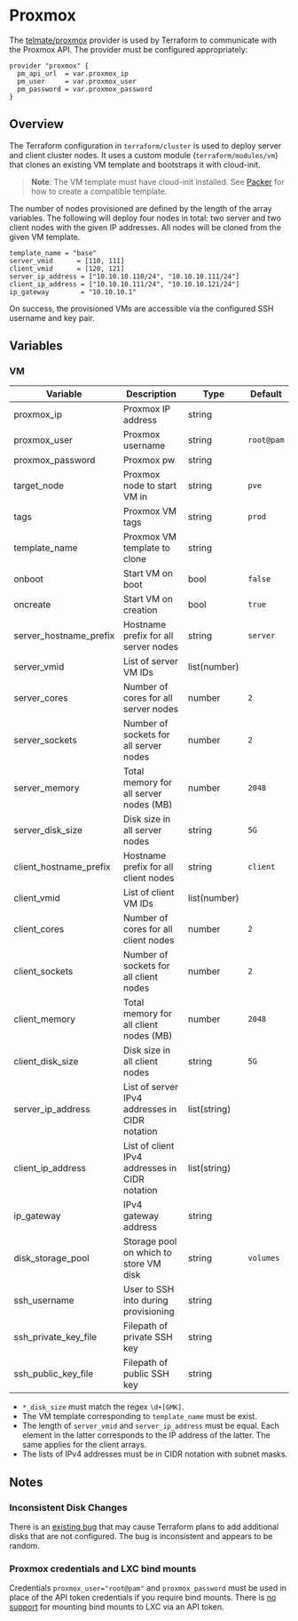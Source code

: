 # Proxmox

The
[telmate/proxmox](https://registry.terraform.io/providers/Telmate/proxmox/latest/docs)
provider is used by Terraform to communicate with the Proxmox API. The provider
must be configured appropriately:

```hcl
provider "proxmox" {
  pm_api_url  = var.proxmox_ip
  pm_user     = var.proxmox_user
  pm_password = var.proxmox_password
}
```

## Overview

The Terraform configuration in `terraform/cluster` is used to deploy server and
client cluster nodes. It uses a custom module (`terraform/modules/vm`) that
clones an existing VM template and bootstraps it with cloud-init.

>**Note**: The VM template must have cloud-init installed. See
>[Packer](../images/packer.md) for how to create a compatible template.

The number of nodes provisioned are defined by the length of the array
variables. The following will deploy four nodes in total: two server and two
client nodes with the given IP addresses. All nodes will be cloned from the
given VM template.

```hcl
template_name = "base"
server_vmid      = [110, 111]
client_vmid      = [120, 121]
server_ip_address = ["10.10.10.110/24", "10.10.10.111/24"]
client_ip_address = ["10.10.10.111/24", "10.10.10.121/24"]
ip_gateway        = "10.10.10.1"
```

On success, the provisioned VMs are accessible via the configured SSH username
and key pair.

## Variables

### VM

| Variable               | Description                                    | Type         | Default    |
| ---------------------- | ---------------------------------------------- | ------------ | ---------- |
| proxmox_ip             | Proxmox IP address                             | string       |            |
| proxmox_user           | Proxmox username                               | string       | `root@pam` |
| proxmox_password       | Proxmox pw                                     | string       |            |
| target_node            | Proxmox node to start VM in                    | string       | `pve`      |
| tags                   | Proxmox VM tags                                | string       | `prod`     |
| template_name          | Proxmox VM template to clone                   | string       |            |
| onboot                 | Start VM on boot                               | bool         | `false`    |
| oncreate               | Start VM on creation                           | bool         | `true`     |
| server_hostname_prefix | Hostname prefix for all server nodes           | string       | `server`   |
| server_vmid            | List of server VM IDs                          | list(number) |            |
| server_cores           | Number of cores for all server nodes           | number       | `2`        |
| server_sockets         | Number of sockets for all server nodes         | number       | `2`        |
| server_memory          | Total memory for all server nodes (MB)         | number       | `2048`     |
| server_disk_size       | Disk size in all server nodes                  | string       | `5G`       |
| client_hostname_prefix | Hostname prefix for all client nodes           | string       | `client`   |
| client_vmid            | List of client VM IDs                          | list(number) |            |
| client_cores           | Number of cores for all client nodes           | number       | `2`        |
| client_sockets         | Number of sockets for all client nodes         | number       | `2`        |
| client_memory          | Total memory for all client nodes (MB)         | number       | `2048`     |
| client_disk_size       | Disk size in all client nodes                  | string       | `5G`       |
| server_ip_address      | List of server IPv4 addresses in CIDR notation | list(string) |            |
| client_ip_address      | List of client IPv4 addresses in CIDR notation | list(string) |            |
| ip_gateway             | IPv4 gateway address                           | string       |            |
| disk_storage_pool      | Storage pool on which to store VM disk         | string       | `volumes`  |
| ssh_username           | User to SSH into during provisioning           | string       |            |
| ssh_private_key_file   | Filepath of private SSH key                    | string       |            |
| ssh_public_key_file    | Filepath of public SSH key                     | string       |            |

- `*_disk_size` must match the regex `\d+[GMK]`.
- The VM template corresponding to `template_name` must be exist.
- The length of `server_vmid` and `server_ip_address` must be equal. Each
  element in the latter corresponds to the IP address of the latter. The same
  applies for the client arrays.
- The lists of IPv4 addresses must be in CIDR notation with subnet masks.

## Notes

### Inconsistent Disk Changes

There is an [existing
bug](https://github.com/Telmate/terraform-provider-proxmox/issues/700) that may
cause Terraform plans to add additional disks that are not configured. The bug
is inconsistent and appears to be random.

### Proxmox credentials and LXC bind mounts

Credentials `proxmox_user="root@pam"` and `proxmox_password` must be used
in place of the API token credentials if you require bind mounts. There is [no
support](https://bugzilla.proxmox.com/show_bug.cgi?id=2582) for mounting bind
mounts to LXC via an API token.
